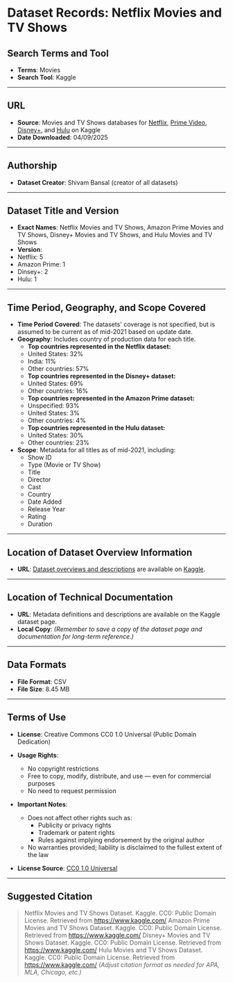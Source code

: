 # Dataset Records: Netflix Movies and TV Shows

## Search Terms and Tool
- **Terms**: Movies  
- **Search Tool**: Kaggle

---

## URL
- **Source**: Movies and TV Shows databases for [Netflix](https://www.kaggle.com/datasets/shivamb/netflix-shows), [Prime Video](https://www.kaggle.com/datasets/shivamb/amazon-prime-movies-and-tv-shows), [Disney+](https://www.kaggle.com/datasets/shivamb/disney-movies-and-tv-shows), and [Hulu](https://www.kaggle.com/datasets/shivamb/hulu-movies-and-tv-shows) on Kaggle
- **Date Downloaded**: 04/09/2025

---

## Authorship
- **Dataset Creator**: Shivam Bansal (creator of all datasets)

---

## Dataset Title and Version
- **Exact Names**: Netflix Movies and TV Shows, Amazon Prime Movies and TV Shows, Disney+ Movies and TV Shows, and Hulu Movies and TV Shows 
- **Version**:
- Netflix: 5
- Amazon Prime: 1
- Dinsey+: 2
- Hulu: 1

---

## Time Period, Geography, and Scope Covered
- **Time Period Covered**: The datasets' coverage is not specified, but is assumed to be current as of mid-2021 based on update date.
- **Geography**: Includes country of production data for each title.
  - **Top countries represented in the Netflix dataset:**
  - United States: 32%
  - India: 11%
  - Other countries: 57%
  - **Top countries represented in the Disney+ dataset:**
  - United States: 69%
  - Other countries: 16%
  - **Top countries represented in the Amazon Prime dataset:**
  - Unspecified: 93%
  - United States: 3%
  - Other countries: 4%
  - **Top countries represented in the Hulu dataset:**
  - United States: 30%
  - Other countries: 23%
- **Scope**: Metadata for all titles as of mid-2021, including:
  - Show ID
  - Type (Movie or TV Show)
  - Title
  - Director
  - Cast
  - Country
  - Date Added
  - Release Year
  - Rating
  - Duration

---

## Location of Dataset Overview Information
- **URL**: [Dataset overviews and descriptions](https://www.kaggle.com/datasets/shivamb/netflix-shows) are available on [Kaggle](https://www.kaggle.com/). 

---

## Location of Technical Documentation
- **URL**: Metadata definitions and descriptions are available on the Kaggle dataset page.
- **Local Copy**: *(Remember to save a copy of the dataset page and documentation for long-term reference.)*

---

## Data Formats
- **File Format**: CSV   
- **File Size**: 8.45 MB

---

## Terms of Use
- **License**: Creative Commons CC0 1.0 Universal (Public Domain Dedication)  
- **Usage Rights**:
  - No copyright restrictions
  - Free to copy, modify, distribute, and use — even for commercial purposes
  - No need to request permission
- **Important Notes**:
  - Does not affect other rights such as:
    - Publicity or privacy rights
    - Trademark or patent rights
    - Rules against implying endorsement by the original author
  - No warranties provided; liability is disclaimed to the fullest extent of the law

- **License Source**: [CC0 1.0 Universal](https://creativecommons.org/publicdomain/zero/1.0/)

---

## Suggested Citation
> Netflix Movies and TV Shows Dataset. Kaggle. CC0: Public Domain License. Retrieved from https://www.kaggle.com/
> Amazon Prime Movies and TV Shows Dataset. Kaggle. CC0: Public Domain License. Retrieved from https://www.kaggle.com/
> Disney+ Movies and TV Shows Dataset. Kaggle. CC0: Public Domain License. Retrieved from https://www.kaggle.com/
> Hulu Movies and TV Shows Dataset. Kaggle. CC0: Public Domain License. Retrieved from https://www.kaggle.com/
> *(Adjust citation format as needed for APA, MLA, Chicago, etc.)*
